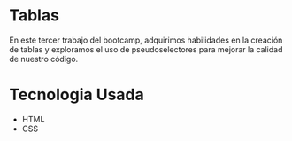 # Tablas
En este tercer trabajo del bootcamp, adquirimos habilidades en la creación de tablas y exploramos el uso de pseudoselectores para mejorar la calidad de nuestro código.
# Tecnologia Usada
- HTML
- CSS
